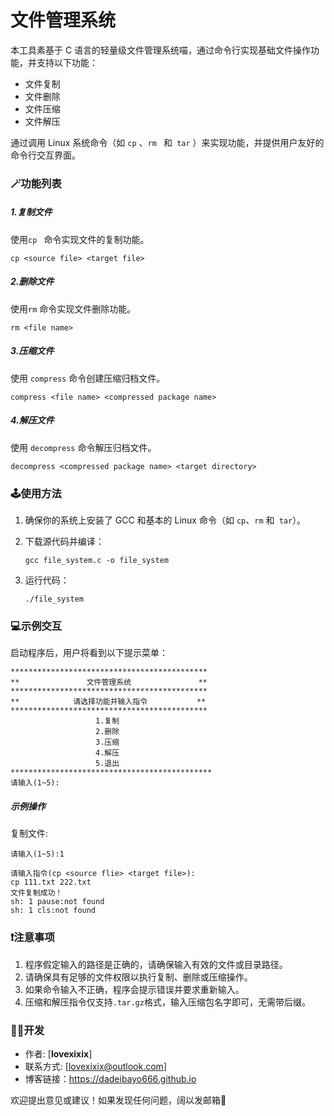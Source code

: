 # 文件管理系统

本工具素基于 C 语言的轻量级文件管理系统喵，通过命令行实现基础文件操作功能，并支持以下功能：

- 文件复制
- 文件删除
- 文件压缩
- 文件解压

通过调用 Linux 系统命令（如 `cp` 、`rm ` 和` tar` ）来实现功能，并提供用户友好的命令行交互界面。

### 🪄功能列表

##### 1.复制文件

使用`cp ` 命令实现文件的复制功能。

```
cp <source file> <target file>
```

##### 2.删除文件
使用`rm` 命令实现文件删除功能。

```
rm <file name>
```

##### 3.压缩文件
使用 `compress`  命令创建压缩归档文件。

```
compress <file name> <compressed package name>
```

##### 4.解压文件
使用 `decompress` 命令解压归档文件。

```
decompress <compressed package name> <target directory>
```

### 🕹️使用方法

1. 确保你的系统上安装了 GCC 和基本的 Linux 命令（如 `cp`、`rm` 和` tar`）。

2. 下载源代码并编译：

   ```
   gcc file_system.c -o file_system
   ```

3. 运行代码：

   ```
   ./file_system
   ```

### 💻示例交互

启动程序后，用户将看到以下提示菜单：

```
********************************************
**               文件管理系统               ** 
********************************************
**            请选择功能并输入指令           **
********************************************
                   1.复制                   
                   2.删除                        
                   3.压缩                   
                   4.解压                    
                   5.退出                    
*********************************************
请输入(1~5):
```

##### 示例操作

复制文件:

```
请输入(1~5):1

请输入指令(cp <source flie> <target file>):
cp 111.txt 222.txt
文件复制成功！
sh: 1 pause:not found
sh: 1 cls:not found
```

### ❗注意事项

1. 程序假定输入的路径是正确的，请确保输入有效的文件或目录路径。
2. 请确保具有足够的文件权限以执行复制、删除或压缩操作。
3. 如果命令输入不正确，程序会提示错误并要求重新输入。
4. 压缩和解压指令仅支持`.tar.gz`格式，输入压缩包名字即可，无需带后缀。

### 👩‍💻开发

- 作者: [**lovexixix**]
- 联系方式: [lovexixix@outlook.com]
- 博客链接：https://dadeibayo666.github.io

欢迎提出意见或建议！如果发现任何问题，阔以发邮箱🥰
